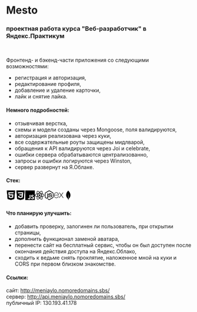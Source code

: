 # Mesto
### проектная работа курса "Веб-разработчик" в Яндекс.Практикум
<br/>

Фронтенд- и бэкенд-части приложения со следующими возможностями:
- регистрация и авторизация,
- редактирование профиля,
- добавление и удаление карточки,
- лайк и снятие лайка.

#### Немного подробностей:
- отзывчивая верстка,
- схемы и модели созданы через Mongoose, поля валидируются,
- авторизация реализована через куки,
- все содержательные роуты защищены мидлварой,
- обращения к API валидируются через Joi и celebrate,
- ошибки сервера обрабатываются централизованно,
- запросы и ошибки логируются через Winston,
- сервер развернут на Я.Облаке.


#### Стек:
<img align="left" alt="HTML5" title="HTML5" width="26px" src="https://github.com/Meniaylo/Meniaylo/blob/main/images/html5.svg" />
<img align="left" alt="CSS3" title="CSS3" width="26px" src="https://github.com/Meniaylo/Meniaylo/blob/main/images/css3.svg" />
<img align="left" alt="JavaScript" title="javaScript" width="26px" src="https://github.com/Meniaylo/Meniaylo/blob/main/images/javascript.svg" />
<img align="left" alt="React" title="React" width="26px" src="https://github.com/Meniaylo/Meniaylo/blob/main/images/react.svg" />
<img align="left" alt="Node.js" title="Node.js" width="26px" src="https://github.com/Meniaylo/Meniaylo/blob/main/images/nodejs.svg" />
<img align="left" alt="Express" title="Express" width="26px" src="https://github.com/Meniaylo/Meniaylo/blob/main/images/express.svg" />
<img align="left" alt="MongoDB" title="MongoDB" width="26px" src="https://github.com/Meniaylo/Meniaylo/blob/main/images/mongodb.svg" />
<br/><br/>

#### Что планирую улучшить:
- добавить проверку, залогинен ли пользователь, при открытии страницы,
- дополнить функционал заменой аватара,
- перенести сайт на бесплатный сервис, чтобы он был доступен после окончания действия доступа на Яндекс.Облако,
- сходить к ведьме снять проклятие, наложенное мной на куки и CORS при первом близком знакомстве.

#### Ссылки:
сайт: http://meniaylo.nomoredomains.sbs/  
сервер: http://api.meniaylo.nomoredomains.sbs/  
публичный IP: 130.193.41.178
